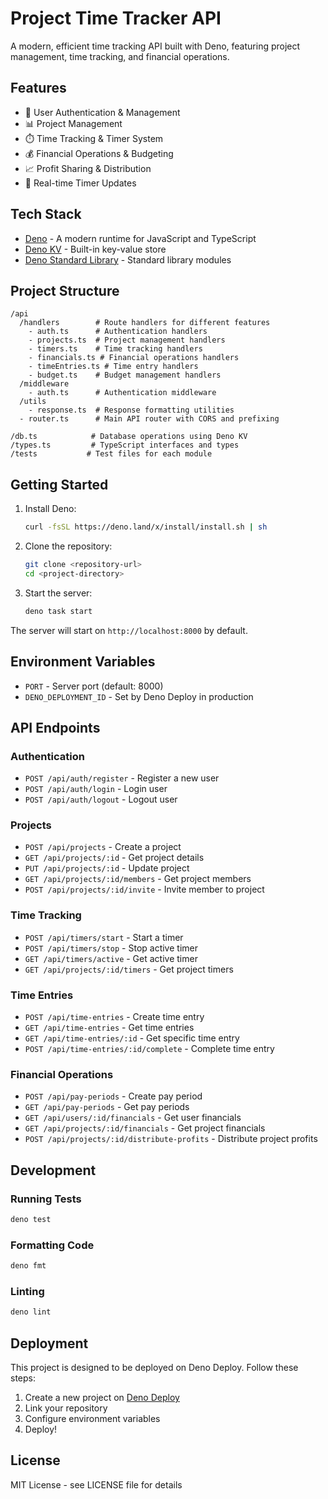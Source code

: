 # Project Time Tracker API

A modern, efficient time tracking API built with Deno, featuring project management, time tracking, and financial operations.

## Features

- 👥 User Authentication & Management
- 📊 Project Management
- ⏱️ Time Tracking & Timer System
- 💰 Financial Operations & Budgeting
- 📈 Profit Sharing & Distribution
- 🔄 Real-time Timer Updates

## Tech Stack

- [Deno](https://deno.land/) - A modern runtime for JavaScript and TypeScript
- [Deno KV](https://deno.land/manual/runtime/kv) - Built-in key-value store
- [Deno Standard Library](https://deno.land/std) - Standard library modules

## Project Structure

```
/api
  /handlers        # Route handlers for different features
    - auth.ts      # Authentication handlers
    - projects.ts  # Project management handlers
    - timers.ts    # Time tracking handlers
    - financials.ts # Financial operations handlers
    - timeEntries.ts # Time entry handlers
    - budget.ts    # Budget management handlers
  /middleware
    - auth.ts      # Authentication middleware
  /utils
    - response.ts  # Response formatting utilities
  - router.ts      # Main API router with CORS and prefixing

/db.ts            # Database operations using Deno KV
/types.ts         # TypeScript interfaces and types
/tests           # Test files for each module
```

## Getting Started

1. Install Deno:
   ```bash
   curl -fsSL https://deno.land/x/install/install.sh | sh
   ```

2. Clone the repository:
   ```bash
   git clone <repository-url>
   cd <project-directory>
   ```

3. Start the server:
   ```bash
   deno task start
   ```

The server will start on `http://localhost:8000` by default.

## Environment Variables

- `PORT` - Server port (default: 8000)
- `DENO_DEPLOYMENT_ID` - Set by Deno Deploy in production

## API Endpoints

### Authentication
- `POST /api/auth/register` - Register a new user
- `POST /api/auth/login` - Login user
- `POST /api/auth/logout` - Logout user

### Projects
- `POST /api/projects` - Create a project
- `GET /api/projects/:id` - Get project details
- `PUT /api/projects/:id` - Update project
- `GET /api/projects/:id/members` - Get project members
- `POST /api/projects/:id/invite` - Invite member to project

### Time Tracking
- `POST /api/timers/start` - Start a timer
- `POST /api/timers/stop` - Stop active timer
- `GET /api/timers/active` - Get active timer
- `GET /api/projects/:id/timers` - Get project timers

### Time Entries
- `POST /api/time-entries` - Create time entry
- `GET /api/time-entries` - Get time entries
- `GET /api/time-entries/:id` - Get specific time entry
- `POST /api/time-entries/:id/complete` - Complete time entry

### Financial Operations
- `POST /api/pay-periods` - Create pay period
- `GET /api/pay-periods` - Get pay periods
- `GET /api/users/:id/financials` - Get user financials
- `GET /api/projects/:id/financials` - Get project financials
- `POST /api/projects/:id/distribute-profits` - Distribute project profits

## Development

### Running Tests
```bash
deno test
```

### Formatting Code
```bash
deno fmt
```

### Linting
```bash
deno lint
```

## Deployment

This project is designed to be deployed on Deno Deploy. Follow these steps:

1. Create a new project on [Deno Deploy](https://deno.com/deploy)
2. Link your repository
3. Configure environment variables
4. Deploy!

## License

MIT License - see LICENSE file for details 